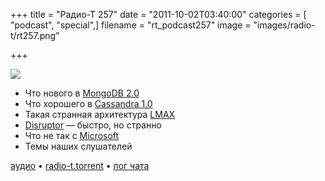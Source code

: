 +++
title = "Радио-Т 257"
date = "2011-10-02T03:40:00"
categories = [ "podcast", "special",]
filename = "rt_podcast257"
image = "images/radio-t/rt257.png"

+++

![](https://radio-t.com/images/radio-t/rt257.png)

- Что нового в [MongoDB 2.0](http://blog.mongodb.org/post/10126837729/mongodb-2-0-released)
- Что хорошего в [Cassandra 1.0](http://www.datastax.com/dev/blog/whats-new-in-cassandra-1-0-improved-memory-and-disk-space-management)
- Такая странная архитектура [LMAX](http://martinfowler.com/articles/lmax.html)
- [Disruptor](http://code.google.com/p/disruptor/) — быстро, но странно
- Что не так с [Microsoft](http://www.misfitgeek.com/2011/09/whats-wrong-with-microsoft/)
- Темы наших слушателей

[аудио](https://archive.rucast.net/radio-t/media/rt_podcast257.mp3) • [radio-t.torrent](http://www.radio-t.com/torrents/rt_podcast257.mp3.torrent) • [лог чата](http://chat.radio-t.com/logs/radio-t-257.html)<audio src="https://archive.rucast.net/radio-t/media/rt_podcast257.mp3" preload="none"></audio>

